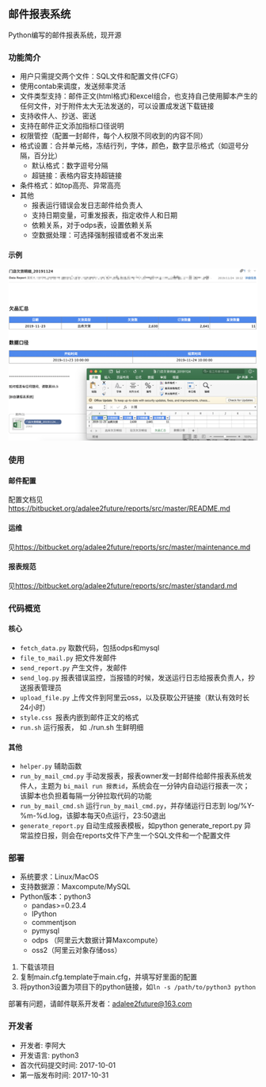 ## 邮件报表系统

Python编写的邮件报表系统，现开源

### 功能简介

* 用户只需提交两个文件：SQL文件和配置文件(CFG）
* 使用contab来调度，发送频率灵活
* 文件类型支持：邮件正文(html格式)和excel组合，也支持自己使用脚本产生的任何文件，对于附件太大无法发送的，可以设置成发送下载链接
* 支持收件人、抄送、密送
* 支持在邮件正文添加指标口径说明
* 权限管控（配置一封邮件，每个人权限不同收到的内容不同）
* 格式设置：合并单元格，冻结行列，字体，颜色，数字显示格式（如逗号分隔，百分比）
	* 默认格式：数字逗号分隔 
	* 超链接：表格内容支持超链接 
* 条件格式：如top高亮、异常高亮
* 其他
	* 报表运行错误会发日志邮件给负责人
	* 支持日期变量，可重发报表，指定收件人和日期
	* 依赖关系，对于odps表，设置依赖关系
	* 空数据处理：可选择强制报错或者不发出来

#### 示例

![](fig/demo.png)


### 使用

#### 邮件配置

配置文档见<https://bitbucket.org/adalee2future/reports/src/master/README.md>

#### 运维

见<https://bitbucket.org/adalee2future/reports/src/master/maintenance.md>

#### 报表规范

见<https://bitbucket.org/adalee2future/reports/src/master/standard.md>
 
### 代码概览

#### 核心

* `fetch_data.py` 取数代码，包括odps和mysql
* `file_to_mail.py` 把文件发邮件
* `send_report.py` 产生文件，发邮件
* `send_log.py` 报表错误监控，当报错的时候，发送运行日志给报表负责人，抄送报表管理员
* `upload_file.py` 上传文件到阿里云oss，以及获取公开链接（默认有效时长24小时）
* `style.css `报表内嵌到邮件正文的格式
* `run.sh` 运行报表， 如 ./run.sh 生鲜明细

#### 其他

* `helper.py` 辅助函数
* `run_by_mail_cmd.py` 手动发报表，报表owner发一封邮件给邮件报表系统发件人，主题为 `bi_mail run 报表id`，系统会在一分钟内自动运行报表一次；
该脚本也负担着每隔一分钟拉取代码的功能
* `run_by_mail_cmd.sh` 运行`run_by_mail_cmd.py`，并存储运行日志到 log/%Y-%m-%d.log，该脚本每天0点运行，23:50退出
* `generate_report.py` 自动生成报表模板，如python generate_report.py 异常监控日报，则会在reports文件下产生一个SQL文件和一个配置文件


### 部署

* 系统要求：Linux/MacOS
* 支持数据源：Maxcompute/MySQL
* Python版本：python3
	* pandas>=0.23.4
	* IPython
	* commentjson
	* pymysql
	* odps （阿里云大数据计算Maxcompute）
	* oss2（阿里云对象存储oss）

1. 下载该项目
2. 复制main.cfg.template于main.cfg，并填写好里面的配置
3. 将python3设置为项目下的python链接，如`ln -s /path/to/python3 python`

部署有问题，请邮件联系开发者：adalee2future@163.com

### 开发者

* 开发者: 李阿大
* 开发语言: python3
* 首次代码提交时间: 2017-10-01
* 第一版发布时间: 2017-10-31

